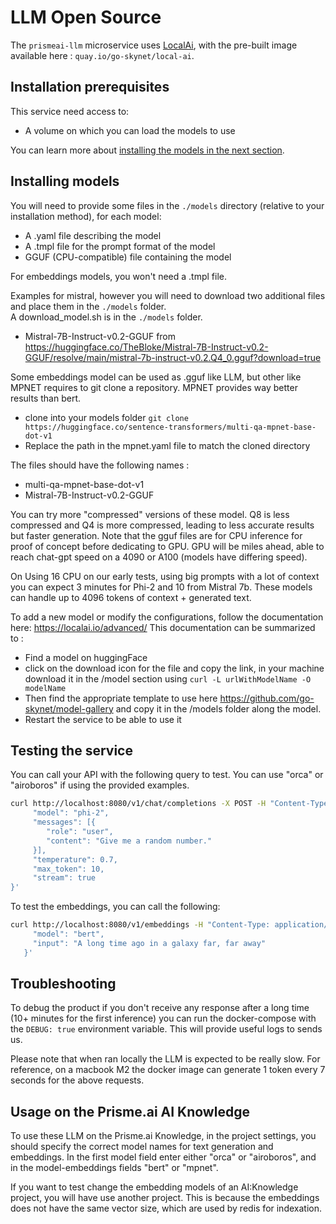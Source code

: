 # LLM Open Source

The `prismeai-llm` microservice uses [LocalAi](https://github.com/go-skynet/LocalAI), with the pre-built image available here : `quay.io/go-skynet/local-ai`.

## Installation prerequisites

This service need access to:  
- A volume on which you can load the models to use  

You can learn more about [installing the  models in the next section](#installing-models).

## Installing models

You will need to provide some files in the `./models` directory
(relative to your installation method), for each model:  
- A .yaml file describing the model  
- A .tmpl file for the prompt format of the model  
- GGUF (CPU-compatible) file containing the model  

For embeddings models, you won't need a .tmpl file.  

Examples for mistral, however you will need to download two additional files and place them in the `./models` folder.   
A download_model.sh is in the `./models` folder.   
- Mistral-7B-Instruct-v0.2-GGUF from https://huggingface.co/TheBloke/Mistral-7B-Instruct-v0.2-GGUF/resolve/main/mistral-7b-instruct-v0.2.Q4_0.gguf?download=true  


Some embeddings model can be used as .gguf like LLM, but other like MPNET requires to git clone a repository.
MPNET provides way better results than bert.  
- clone into your models folder `git clone https://huggingface.co/sentence-transformers/multi-qa-mpnet-base-dot-v1`  
- Replace the path in the mpnet.yaml file to match the cloned directory  


The files should have the following names :  
- multi-qa-mpnet-base-dot-v1  
- Mistral-7B-Instruct-v0.2-GGUF  

You can try more "compressed" versions of these model. Q8 is less compressed and Q4 is more compressed,
leading to less accurate results but faster generation. Note that the gguf files are for CPU inference for proof of concept before dedicating to GPU. GPU will be miles ahead, able to reach chat-gpt speed on a 4090 or A100 (models have differing speed).  

On Using 16 CPU on our early tests, using big prompts with a lot of context you can expect 3 minutes for Phi-2 and 10 from Mistral 7b. These models can handle up to 4096 tokens of context + generated text.  

To add a new model or modify the configurations, follow the documentation here: https://localai.io/advanced/
This documentation can be summarized to :  
- Find a model on huggingFace  
- click on the download icon for the file and copy the link, in your machine download it in the /model section using
`curl -L urlWithModelName -O modelName`  
- Then find the appropriate template to use here https://github.com/go-skynet/model-gallery and copy it in the /models folder along the model.  
- Restart the service to be able to use it  

## Testing the service
You can call your API with the following query to test. You can use "orca" or "airoboros" if using
the provided examples.

```bash
curl http://localhost:8080/v1/chat/completions -X POST -H "Content-Type: application/json" -d '{
     "model": "phi-2",
     "messages": [{
     	"role": "user",
     	"content": "Give me a random number."
     }],
     "temperature": 0.7,
     "max_token": 10,
     "stream": true
}'
```

To test the embeddings, you can call the following:  
```bash
curl http://localhost:8080/v1/embeddings -H "Content-Type: application/json" -d '{                                                                                                                                                 ─╯
     "model": "bert",
     "input": "A long time ago in a galaxy far, far away"
   }'
```

## Troubleshooting

To debug the product if you don't receive any response after a long time (10+ minutes for the first inference)
you can run the docker-compose with the `DEBUG: true` environment variable. This will provide useful
logs to sends us.  

Please note that when ran locally the LLM is expected to be really slow. For reference, on a macbook M2
the docker image can generate 1 token every 7 seconds for the above requests.  


## Usage on the Prisme.ai AI Knowledge

To use these LLM on the Prisme.ai Knowledge, in the project settings, you should specify the correct model names
for text generation and embeddings. In the first model field enter either "orca" or "airoboros", and
in the model-embeddings fields "bert" or "mpnet".

If you want to test change the embedding models of an AI:Knowledge project, you will have use another project. This is because the
embeddings does not have the same vector size, which are used by redis for indexation.

